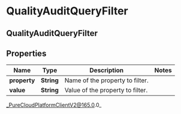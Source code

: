 # QualityAuditQueryFilter

## QualityAuditQueryFilter

## Properties

|Name | Type | Description | Notes|
|------------ | ------------- | ------------- | -------------|
| **property** | **String** | Name of the property to filter. | |
| **value** | **String** | Value of the property to filter. | |



_PureCloudPlatformClientV2@165.0.0_
